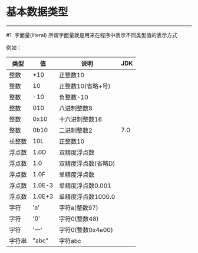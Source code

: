 # 基本数据类型

***

#1. 字面量(literal)
所谓字面量就是用来在程序中表示不同类型值的表示方式

例如：

| 类型 | 值 | 说明 | JDK |
|---|---|---|---|
| 整数 | +10 | 正整数10 |   |
| 整数 | 10 | 正整数10(省略+号) |   |
| 整数 | -10 | 负整数-10 |   |
| 整数 | 010 | 八进制整数8 |   |
| 整数 | 0x10 | 十六进制整数16 |   |
| 整数 | 0b10 | 二进制整数2 | 7.0 |
| 长整数 | 10L | 正整数10 |  |
| 浮点数 | 1.0D | 双精度浮点数 |   |
| 浮点数 | 1.0 | 双精度浮点数(省略D) |   |
| 浮点数 | 1.0F | 单精度浮点数 |   |
| 浮点数 | 1.0E-3 | 单精度浮点数0.001 |   |
| 浮点数 | 1.0E+3 | 单精度浮点数1000.0 |   |
| 字符 | 'a' | 字符a(整数97) |   |
| 字符 | '0' | 字符0(整数48) |   |
| 字符 | '一' | 字符0(整数0x4e00) |   |
| 字符串 | "abc" | 字符abc |   |

